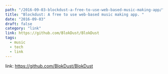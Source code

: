 ```yaml
---
path: "/2016-09-03-blockdust-a-free-to-use-web-based-music-making-app/"
title: "Blockdust: A free to use web-based music making app. "
date: "2016-09-03"
draft: false
category: "link"
link: https://github.com/BlokDust/BlokDust
tags:
  - music
  - tech
  - link
---
```


link: https://github.com/BlokDust/BlokDust
